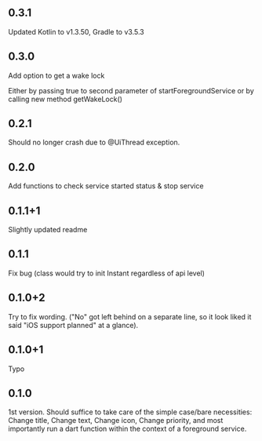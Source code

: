 ## 0.3.1

Updated Kotlin to v1.3.50, Gradle to v3.5.3

## 0.3.0

Add option to get a wake lock

Either by passing true to second parameter of startForegroundService
or by calling new method getWakeLock()

## 0.2.1

Should no longer crash due to @UiThread exception.

## 0.2.0

Add functions to check service started status & stop service

## 0.1.1+1

Slightly updated readme

## 0.1.1

Fix bug
(class would try to init Instant regardless of api level)

## 0.1.0+2

Try to fix wording. ("No" got left behind on a separate line, so it look liked it said
"iOS support planned" at a glance).

## 0.1.0+1

Typo

## 0.1.0

1st version.  Should suffice to take care of the simple case/bare necessities:
Change title, Change text, Change icon, Change priority,
and most importantly run a dart function within the context of a foreground service.
